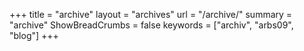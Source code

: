 +++
title = "archive"
layout = "archives"
url = "/archive/"
summary = "archive"
ShowBreadCrumbs = false
keywords = ["archiv", "arbs09", "blog"]
+++